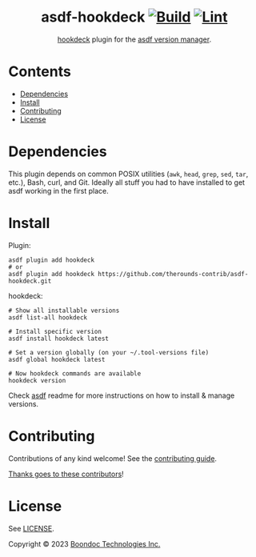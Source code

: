 <div align="center">

# asdf-hookdeck [![Build](https://github.com/therounds-contrib/asdf-hookdeck/actions/workflows/build.yml/badge.svg)](https://github.com/therounds-contrib/asdf-hookdeck/actions/workflows/build.yml) [![Lint](https://github.com/therounds-contrib/asdf-hookdeck/actions/workflows/lint.yml/badge.svg)](https://github.com/therounds-contrib/asdf-hookdeck/actions/workflows/lint.yml)


[hookdeck](https://hookdeck.com/cli) plugin for the [asdf version manager](https://asdf-vm.com).

</div>

# Contents

- [Dependencies](#dependencies)
- [Install](#install)
- [Contributing](#contributing)
- [License](#license)

# Dependencies

This plugin depends on common POSIX utilities (`awk`, `head`, `grep`, `sed`,
`tar`, etc.), Bash, curl, and Git. Ideally all stuff you had to have installed
to get asdf working in the first place.

# Install

Plugin:

```shell
asdf plugin add hookdeck
# or
asdf plugin add hookdeck https://github.com/therounds-contrib/asdf-hookdeck.git
```

hookdeck:

```shell
# Show all installable versions
asdf list-all hookdeck

# Install specific version
asdf install hookdeck latest

# Set a version globally (on your ~/.tool-versions file)
asdf global hookdeck latest

# Now hookdeck commands are available
hookdeck version
```

Check [asdf](https://github.com/asdf-vm/asdf) readme for more instructions on how to
install & manage versions.

# Contributing

Contributions of any kind welcome! See the [contributing guide](contributing.md).

[Thanks goes to these contributors](https://github.com/therounds-contrib/asdf-hookdeck/graphs/contributors)!

# License

See [LICENSE](LICENSE).

Copyright © 2023 [Boondoc Technologies Inc.](https://therounds.com/)
